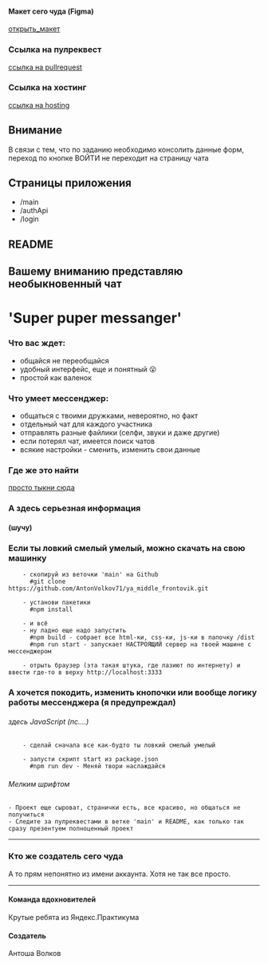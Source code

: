 #### Макет сего чуда (Figma)
[открыть_макет](https://www.figma.com/file/jF5fFFzgGOxQeB4CmKWTiE/Chat_external_link?node-id=0%3A1)

### Ссылка на пулреквест
[ссылка на pullrequest](https://github.com/AntonVolkov71/middle.messenger.praktikum.yandex/pulls)

### Ссылка на хостинг
[ссылка на hosting](https://deploy--super-puper-messanger.netlify.app/)

## Внимание
В связи с тем, что по заданию необходимо консолить данные форм, переход по кнопке ВОЙТИ не переходит на страницу чата

## Страницы приложения
 - /main
 - /authApi
 - /login
 
## README
## Вашему вниманию представляю необыкновенный чат
# 'Super puper messanger'

### Что вас ждет:
- общайся не переобщайся
- удобный интерфейс, еще и понятный :open_mouth:
- простой как валенок

### Что умеет мессенджер:
- общаться с твоими дружками, невероятно, но факт
- отдельный чат для каждого участника
- отправлять разные файлики (селфи, звуки и даже другие)
- если потерял чат, имеется поиск чатов
- всякие настройки - сменить, изменить свои данные

### Где же это найти
[просто тыкни сюда](https://sprightly-narwhal-73bd97.netlify.app/)

### А здесь серьезная информация
#### (шучу)

### Если ты ловкий смелый умелый, можно скачать на свою машинку
```
    - скопируй из веточки 'main' на Github
      #git clone https://github.com/AntonVolkov71/ya_middle_frontovik.git
    
    - установи пакетики
      #npm install
    
    - и всё
    - ну ладно еще надо запустить
      #npm build - собрает все html-ки, css-ки, js-ки в папочку /dist
      #npm run start - запускает НАСТРОЯЩИЙ сервер на твоей машине с мессенджером
    
    - отрыть браузер (эта такая штука, где лазиют по интернету) и ввести где-то в верху http://localhost:3333 
```

### А хочется покодить, изменить кнопочки или вообще логику работы мессенджера (я предупреждал)
###### здесь JavaScript (пс....)
```
    - сделай сначала все как-будто ты ловкий смелый умелый
    
    - запусти скрипт start из package.json
      #npm run dev - Меняй твори наслаждайся
```

###### Мелким шрифтом
    - Проект еще сыроват, странички есть, все красиво, но общаться не получиться
    - Следите за пулреквестами в ветке 'main' и README, как только так сразу презентуем полноценный проект

_________

### Кто же создатель сего чуда
А то прям непонятно из имени аккаунта.
Хотя не так все просто.

_________

#### Команда вдохновителей
Крутые ребята из Яндекс.Практикума

#### Создатель
Антоша Волков
